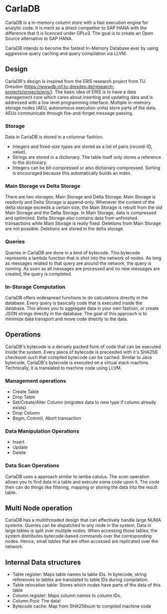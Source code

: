 # CarlaDB
CarlaDB is a in-memory column store with a fast execution engine for analytic code. It is ment as a direct competitor to SAP HANA with the difference that it is licenced under GPLv3. The goal is to create an Open Source alternative to SAP HANA.

CarlaDB intends to become the fastest In-Memory Database ever by using aggressive query caching and query compilation via LLVM.

## Design

CarlaDB's design is inspired from the ERIS research project from TU Dresden (https://wwwdb.inf.tu-dresden.de/research-projects/projects/eris/). The basic idea of ERIS is to have a data management core which cares about inserting and updating data and is addressed with a low level programming interface. Multiple in-memory storage nodes (AEU, autonomous execution units) store parts of the data. AEUs communicate through fire-and-forget message passing.

### Storage

Data in CarlaDB is stored in a columnar fashion.
- Integers and fixed-size types are stored as a list of pairs (record-ID, value).
- Strings are stored in a dictionary. The table itself only stores a reference to the dictionary.
- Integers can be bit-compressed or also dictionary-compressed. Sorting is encouraged because this automatically builds an index.

### Main Storage vs Delta Storage

There are two storages: Main Storage and Delta Storage. Main Storage is readonly and Delta Storage is append-only. Whenever the content of the delta storage exceeds a certain size, the Main Storage is rebuilt from the old Main Storage and the Delta Storage. In Main Storage, data is compressed and optimized. Delta Storage also contains data from unfinished transactions while Main Storage is really fixed. Deletions from Main Storage are not possible. Deletions are stored in the delta storage.

### Queries

Queries in CarlaDB are done in a kind of bytecode. This bytecode represents a lambda function that is shot into the network of nodes. As long as messages related to that query are around the network, the query is running. As soon as all messages are processed and no new messages are created, the query is completed.

### In-Storage Computation

CarlaDB offers widespread functions to do calculations directly in the database. Every query is basically code that is executed inside the database. This allows you to aggregate data in your own fashion, or create JSON strings directly in the database. The goal of this approach is to minimize data transport and move code directly to the data.

## Operations
CarlaDB's bytecode is a densely packed form of code that can be executed inside the system. Every piece of bytecode is preceeded with it's SHA256 checksum such that compiled bytecode can be cached. Similar to Java bytecode, CarlaDB's bytecode is executed on a virtual stack machine. Technically, it is translated to machine code using LLVM.

### Management operations
- Create Table
- Drop Table
- Set/Create/Alter Column (migrates data to new type if column already exists)
- Drop Column
- Begin, Commit, Abort transaction

### Data Manipulation Operations
- Insert
- Update
- Delete

### Data Scan Operations
CarlaDB uses a approach similar to lamba calulus. The _scan_ operation allows you to find data in a table and execute some code upon it. The code then can do things like filtering, mapping or storing the data into the result table.

## Multi Node operation
CarlaDB has a multithreaded design that can effectively handle large NUMA systems. Queries can be dispatched to any node in the system. Data in large tables is split over multiple nodes. When accessing those tables, the system distributes bytecode-based commands over the corresponding nodes. Hence, small tables that are often accessed are replicated over the network.

## Internal Data structures
- Table register: Maps table names to table IDs. In bytecode, string references to tables are translated to table IDs during compilation.
- Table relocation table: Stores which nodes have parts of the data of this table
- Column register: Maps column names to column IDs.
- Column Pool: The data!
- Bytecode cache: Map from SHA256sum to compiled machine code
